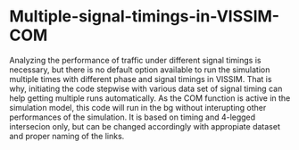 # Multiple-signal-timings-in-VISSIM-COM
Analyzing the performance of traffic under different signal timings is necessary, but there is no default option available to run the simulation multiple times with different phase and signal timings in VISSIM. That is why, initiating the code stepwise with various data set of signal timing can help getting multiple runs automatically. 
As the COM function is active in the simulation model, this code will run in the bg without interupting other performances of the simulation. It is based on timing and 4-legged intersecion only, but can be changed accordingly with appropiate dataset and proper naming of the links.
